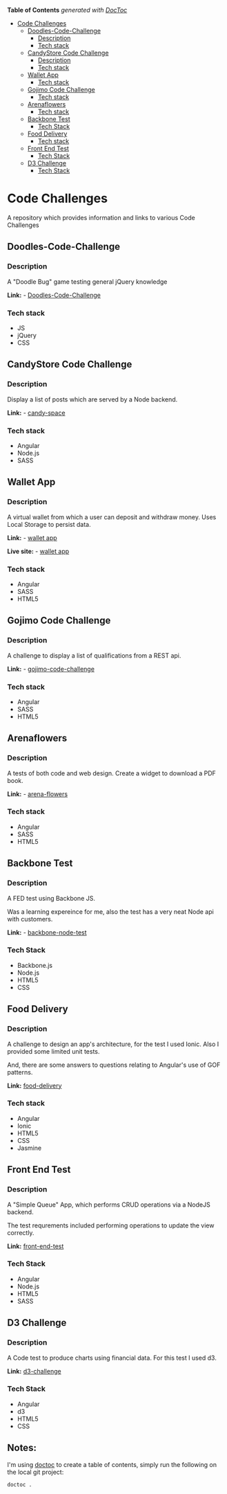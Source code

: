 <!-- START doctoc generated TOC please keep comment here to allow auto update -->
<!-- DON'T EDIT THIS SECTION, INSTEAD RE-RUN doctoc TO UPDATE -->
**Table of Contents**  *generated with [DocToc](https://github.com/thlorenz/doctoc)*

- [Code Challenges](#code-challenges)
  - [Doodles-Code-Challenge](#doodles-code-challenge)
    - [Description](#description)
    - [Tech stack](#tech-stack)
  - [CandyStore Code Challenge](#candystore-code-challenge)
    - [Description](#description-1)
    - [Tech stack](#tech-stack-1)
  - [Wallet App](#wallet-app)
    - [Tech stack](#tech-stack-2)
  - [Gojimo Code Challenge](#gojimo-code-challenge)
    - [Tech stack](#tech-stack-3)
  - [Arenaflowers](#arenaflowers)
    - [Tech stack](#tech-stack-4)
  - [Backbone Test](#backbone-test)
    - [Tech Stack](#tech-stack)
  - [Food Delivery](#food-delivery)
    - [Tech stack](#tech-stack-5)
  - [Front End Test](#front-end-test)
    - [Tech Stack](#tech-stack-1)
  - [D3 Challenge](#d3-challenge)
    - [Tech Stack](#tech-stack-2)

<!-- END doctoc generated TOC please keep comment here to allow auto update -->

# Code Challenges
A repository which provides information and links to various Code Challenges

## Doodles-Code-Challenge

### Description

A "Doodle Bug" game testing general jQuery knowledge

**Link:** - [Doodles-Code-Challenge](https://github.com/russellf9/Doodles-Code-Challenge)

### Tech stack
- JS
- jQuery
- CSS

## CandyStore Code Challenge

### Description

Display a list of posts which are served by a Node backend.

**Link:** - [candy-space](https://github.com/russellf9/candy-space)

### Tech stack
- Angular
- Node.js
- SASS

 
## Wallet App

### Description

A virtual wallet from which a user can deposit and withdraw money. Uses Local Storage to persist data.

**Link:** - [wallet app](https://github.com/russellf9/wallet-app)

**Live site:** - [wallet app](http:www.factornine.co.uk/my-wallet)

### Tech stack
- Angular
- SASS
- HTML5


## Gojimo Code Challenge

### Description

A challenge to display a list of qualifications from a REST api.

**Link:** - [gojimo-code-challenge](https://github.com/russellf9/gojimo-code-challenge)

### Tech stack
- Angular
- SASS
- HTML5


## Arenaflowers

### Description

A tests of both code and web design. Create a widget to download a PDF book.

**Link:** - [arena-flowers](https://github.com/russellf9/arena-flowers)

### Tech stack
- Angular
- SASS
- HTML5


## Backbone Test

### Description

A FED test using Backbone JS.

Was a learning expereince for me, also the test has a very neat Node api with customers.

**Link:** - [backbone-node-test](https://github.com/russellf9/backbone-node-test)

### Tech Stack
- Backbone.js
- Node.js
- HTML5
- CSS


## Food Delivery

### Description

A challenge to design an app's architecture, for the test I used Ionic. Also I provided some limited unit tests.

And, there are some answers to questions relating to Angular's use of GOF patterns.

**Link:** [food-delivery](https://github.com/russellf9/food-delivery)

### Tech stack
- Angular
- Ionic
- HTML5
- CSS
- Jasmine


## Front End Test

### Description

A "Simple Queue" App, which performs CRUD operations via a NodeJS backend.

The test requrements included performing operations to update the view correctly.

**Link:** [front-end-test](https://github.com/russellf9/front-end-test)

### Tech Stack
- Angular
- Node.js
- HTML5
- SASS


## D3 Challenge

### Description

A Code test to produce charts using financial data. For this test I used d3.

**Link:** [d3-challenge](https://github.com/russellf9/d3-challenge)

### Tech Stack
- Angular
- d3
- HTML5
- CSS


## Notes:

I'm using [doctoc](https://github.com/thlorenz/doctoc) to create a table of contents, simply run the following on the local git project:

```
doctoc .
```
